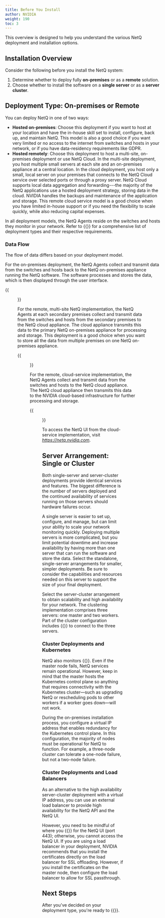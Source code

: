 ```yaml
---
title: Before You Install
author: NVIDIA
weight: 190
toc: 3
---
```


This overview is designed to help you understand the various NetQ deployment and installation options. 

## Installation Overview

Consider the following before you install the NetQ system:

1. Determine whether to deploy fully **on-premises** or as a **remote** solution.
2. Choose whether to install the software on a **single server** or as a **server cluster**.

## Deployment Type: On-premises or Remote

You can deploy NetQ in one of two ways:

- **Hosted on-premises**: Choose this deployment if you want to host at your location and have the in-house skill set to install, configure, back up, and maintain NetQ. This model is also a good choice if you want very limited or no access to the internet from switches and hosts in your network, or if you have data-residency requirements like GDPR.
- **Hosted remotely**: Choose this deployment to host a multi-site, on-premises deployment or use NetQ Cloud. In the multi-site deployment, you host multiple small servers at each site and an on-premises appliance at a central location. In the cloud deployment, you host only a small, local server on your premises that connects to the NetQ Cloud service over selected ports or through a proxy server. NetQ Cloud supports local data aggregation and forwarding---the majority of the NetQ applications use a hosted deployment strategy, storing data in the cloud. NVIDIA handles the backups and maintenance of the application and storage. This remote cloud service model is a good choice when you have limited in-house support or if you need the flexibility to scale quickly, while also reducing capital expenses.

In all deployment models, the NetQ Agents reside on the switches and hosts they monitor in your network. Refer to {{<link title="Install the NetQ System">}} for a comprehensive list of deployment types and their respective requirements.

### Data Flow

The flow of data differs based on your deployment model.

For the on-premises deployment, the NetQ Agents collect and transmit data from the switches and hosts back to the NetQ on-premises appliance running the NetQ software. The software processes and stores the data, which is then displayed through the user interface.

{{<figure src="/images/netq/install-onprem-basic-300.png" width="600" alt="on-premises deployment type displaying data transmission between the agents, the platform, and the user interface.">}}

For the remote, multi-site NetQ implementation, the NetQ Agents at each secondary premises collect and transmit data from the switches and hosts from the secondary premises to the NetQ cloud appliance. The cloud appliance transmits this data to the primary NetQ on-premises appliance for processing and storage. This deployment is a good choice when you want to store all the data from multiple premises on one NetQ on-premises appliance.

{{<figure src="/images/netq/install-remote-multisite-330.png" width="700" alt="">}}

For the remote, cloud-service implementation, the NetQ Agents collect and transmit data from the switches and hosts to the NetQ cloud appliance. The NetQ cloud appliance then transmits this data to the NVIDIA cloud-based infrastructure for further processing and storage.

{{<figure src="/images/netq/install-remote-cloud-330.png" width="700">}}

To access the NetQ UI from the cloud-service implementation, visit *https://netq.nvidia.com*.

## Server Arrangement: Single or Cluster

Both single-server and server-cluster deployments provide identical services and features. The biggest difference is the number of servers deployed and the continued availability of services running on those servers should hardware failures occur.

A single server is easier to set up, configure, and manage, but can limit your ability to scale your network monitoring quickly. Deploying multiple servers is more complicated, but you limit potential downtime and increase availability by having more than one server that can run the software and store the data. Select the standalone, single-server arrangements for smaller, simpler deployments. Be sure to consider the capabilities and resources needed on this server to support the size of your final deployment.

Select the server-cluster arrangement to obtain scalability and high availability for your network. The clustering implementation comprises three servers: one master and two workers. <!-- However, NetQ supports up to 10 worker nodes in a cluster.--> <!-- and up to 5000 total devices (switches, servers, and hosts).--> Part of the cluster configuration includes {{<link url="Install-NetQ-Agents/#configure-netq-agent" text="configuring the NetQ Agents">}} to connect to the three servers. <!-- removed for 4.9 - If you decide to add additional nodes to the cluster, you do not need to configure these nodes again. -->

<!-- removed for 4.9 - You can enable {{<link title="Data Center Network Deployments#high-availability" text="high availability">}} (HA) of NetQ control plane processing and UI access with the use of an additional virtual IP address assigned to the cluster nodes.  -->

### Cluster Deployments and Kubernetes 

NetQ also monitors {{<link title="Monitor Container Environments Using Kubernetes API Server" text="Kubernetes containers">}}. Even if the master node fails, NetQ services remain operational. However, keep in mind that the master hosts the Kubernetes control plane so anything that requires connectivity with the Kubernetes cluster&mdash;such as upgrading NetQ or rescheduling pods to other workers if a worker goes down&mdash;will not work.

During the on-premises installation process, you configure a virtual IP address that enables redundancy for the Kubernetes control plane. In this configuration, the majority of nodes must be operational for NetQ to function. For example, a three-node cluster can tolerate a one-node failure, but not a two-node failure.

### Cluster Deployments and Load Balancers

As an alternative to the high availability server-cluster deployment with a virtual IP address, you can use an external load balancer to provide high availability for the NetQ API and the NetQ UI.

However, you need to be mindful of where you {{<link title="Install a Custom Signed Certificate" text="install the certificates">}} for the NetQ UI (port 443); otherwise, you cannot access the NetQ UI. If you are using a load balancer in your deployment, NVIDIA recommends that you install the certificates directly on the load balancer for SSL offloading. However, if you install the certificates on the master node, then configure the load balancer to allow for SSL passthrough.

## Next Steps

After you've decided on your deployment type, you're ready to {{<link title="Install the NetQ System" text="install NetQ">}}.